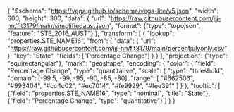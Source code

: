 {
  "$schema": "https://vega.github.io/schema/vega-lite/v5.json",
  "width": 600,
  "height": 300,
  "data": {
    "url": "https://raw.githubusercontent.com/jjj-nn/fit3179/main/simplifiedaust.json",
    "format": {"type": "topojson", "feature": "STE_2016_AUST"}
  },
  "transform": [
    {
      "lookup": "properties.STE_NAME16",
      "from": {
        "data": {
          "url": "https://raw.githubusercontent.com/jjj-nn/fit3179/main/percentjulyonly.csv"
        },
        "key": "State",
        "fields": ["Percentage Change"]
      }
    }
  ],
  "projection": {"type": "equirectangular"},
  "mark": "geoshape",
  "encoding": {
    "color": {
      "field": "Percentage Change",
      "type": "quantitative",
      "scale": {
        "type": "threshold",
        "domain": [-99.5, -99, -95, -90, -85, -80],
        "range": [
          "#662506",
          "#993404",
          "#cc4c02",
          "#ec7014",
          "#fe9929",
          "#fee391"
        ]
      }
    },
    "tooltip": [
      {"field": "properties.STE_NAME16", "type": "nominal", "title": "State"},
      {"field": "Percentage Change", "type": "quantitative"}
    ]
  }
}

